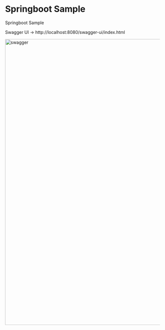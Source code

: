 # Springboot Sample
Springboot Sample


Swagger UI -> http://localhost:8080/swagger-ui/index.html

<img width="930" alt="swagger" src="https://github.com/user-attachments/assets/73bffe32-84a2-481c-a35e-ed7185e4c08c">
